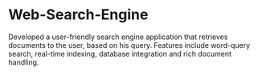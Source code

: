 # Web-Search-Engine

Developed a user-friendly search engine application that retrieves documents to the user, based on his query.
Features include word-query search, real-time indexing, database integration and rich document handling.
